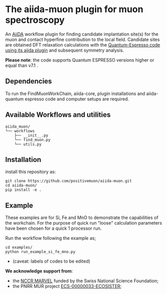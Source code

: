 # The aiida-muon plugin for muon spectroscopy
An [AiiDA](www.aiida.net) workflow plugin for finding candidate implantation site(s) for the muon and contact hyperfine contribution to the local field. Candidate sites are obtained DFT relaxation calculations with  the [Quantum-Espresso code using its aiida plugin](https://aiida-quantumespresso.readthedocs.io/en/latest/) and subsequent symmetry analysis.

**Please note**: the code supports Quantum ESPRESSO versions higher or equal than v7.1 .

## Dependencies
To run the FindMuonWorkChain, aiida-core, plugin installations and aiida-quantum espresso code and computer setups are required.

## Available Workflows and utilities
```
aiida_muon/
└── workflows
    ├── __init__.py
    └── find_muon.py
    └── utils.py
```

## Installation
install this repository as:

```
git clone https://github.com/positivemuon/aiida-muon.git
cd aiida-muon/
pip install -e .
```
## Example

These examples are for Si, Fe and MnO to demonstrate the capabilities of the workchain. For the purpose of quick run "loose" calculation parameters have been chosen for a quick 1 processor run.

Run the workflow following the example as;

```
cd examples/
python run_example_si_fe_mno.py
```
* (caveat: labels of codes to be edited)

**We acknowledge support from**:
* the [NCCR MARVEL](http://nccr-marvel.ch/) funded by the Swiss National Science Foundation;
* the PNRR MUR project [ECS-00000033-ECOSISTER](https://ecosister.it/);
